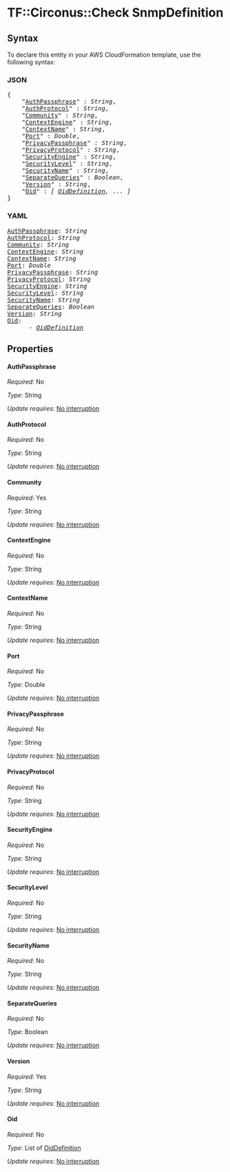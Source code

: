 # TF::Circonus::Check SnmpDefinition

## Syntax

To declare this entity in your AWS CloudFormation template, use the following syntax:

### JSON

<pre>
{
    "<a href="#authpassphrase" title="AuthPassphrase">AuthPassphrase</a>" : <i>String</i>,
    "<a href="#authprotocol" title="AuthProtocol">AuthProtocol</a>" : <i>String</i>,
    "<a href="#community" title="Community">Community</a>" : <i>String</i>,
    "<a href="#contextengine" title="ContextEngine">ContextEngine</a>" : <i>String</i>,
    "<a href="#contextname" title="ContextName">ContextName</a>" : <i>String</i>,
    "<a href="#port" title="Port">Port</a>" : <i>Double</i>,
    "<a href="#privacypassphrase" title="PrivacyPassphrase">PrivacyPassphrase</a>" : <i>String</i>,
    "<a href="#privacyprotocol" title="PrivacyProtocol">PrivacyProtocol</a>" : <i>String</i>,
    "<a href="#securityengine" title="SecurityEngine">SecurityEngine</a>" : <i>String</i>,
    "<a href="#securitylevel" title="SecurityLevel">SecurityLevel</a>" : <i>String</i>,
    "<a href="#securityname" title="SecurityName">SecurityName</a>" : <i>String</i>,
    "<a href="#separatequeries" title="SeparateQueries">SeparateQueries</a>" : <i>Boolean</i>,
    "<a href="#version" title="Version">Version</a>" : <i>String</i>,
    "<a href="#oid" title="Oid">Oid</a>" : <i>[ <a href="oiddefinition.md">OidDefinition</a>, ... ]</i>
}
</pre>

### YAML

<pre>
<a href="#authpassphrase" title="AuthPassphrase">AuthPassphrase</a>: <i>String</i>
<a href="#authprotocol" title="AuthProtocol">AuthProtocol</a>: <i>String</i>
<a href="#community" title="Community">Community</a>: <i>String</i>
<a href="#contextengine" title="ContextEngine">ContextEngine</a>: <i>String</i>
<a href="#contextname" title="ContextName">ContextName</a>: <i>String</i>
<a href="#port" title="Port">Port</a>: <i>Double</i>
<a href="#privacypassphrase" title="PrivacyPassphrase">PrivacyPassphrase</a>: <i>String</i>
<a href="#privacyprotocol" title="PrivacyProtocol">PrivacyProtocol</a>: <i>String</i>
<a href="#securityengine" title="SecurityEngine">SecurityEngine</a>: <i>String</i>
<a href="#securitylevel" title="SecurityLevel">SecurityLevel</a>: <i>String</i>
<a href="#securityname" title="SecurityName">SecurityName</a>: <i>String</i>
<a href="#separatequeries" title="SeparateQueries">SeparateQueries</a>: <i>Boolean</i>
<a href="#version" title="Version">Version</a>: <i>String</i>
<a href="#oid" title="Oid">Oid</a>: <i>
      - <a href="oiddefinition.md">OidDefinition</a></i>
</pre>

## Properties

#### AuthPassphrase

_Required_: No

_Type_: String

_Update requires_: [No interruption](https://docs.aws.amazon.com/AWSCloudFormation/latest/UserGuide/using-cfn-updating-stacks-update-behaviors.html#update-no-interrupt)

#### AuthProtocol

_Required_: No

_Type_: String

_Update requires_: [No interruption](https://docs.aws.amazon.com/AWSCloudFormation/latest/UserGuide/using-cfn-updating-stacks-update-behaviors.html#update-no-interrupt)

#### Community

_Required_: Yes

_Type_: String

_Update requires_: [No interruption](https://docs.aws.amazon.com/AWSCloudFormation/latest/UserGuide/using-cfn-updating-stacks-update-behaviors.html#update-no-interrupt)

#### ContextEngine

_Required_: No

_Type_: String

_Update requires_: [No interruption](https://docs.aws.amazon.com/AWSCloudFormation/latest/UserGuide/using-cfn-updating-stacks-update-behaviors.html#update-no-interrupt)

#### ContextName

_Required_: No

_Type_: String

_Update requires_: [No interruption](https://docs.aws.amazon.com/AWSCloudFormation/latest/UserGuide/using-cfn-updating-stacks-update-behaviors.html#update-no-interrupt)

#### Port

_Required_: No

_Type_: Double

_Update requires_: [No interruption](https://docs.aws.amazon.com/AWSCloudFormation/latest/UserGuide/using-cfn-updating-stacks-update-behaviors.html#update-no-interrupt)

#### PrivacyPassphrase

_Required_: No

_Type_: String

_Update requires_: [No interruption](https://docs.aws.amazon.com/AWSCloudFormation/latest/UserGuide/using-cfn-updating-stacks-update-behaviors.html#update-no-interrupt)

#### PrivacyProtocol

_Required_: No

_Type_: String

_Update requires_: [No interruption](https://docs.aws.amazon.com/AWSCloudFormation/latest/UserGuide/using-cfn-updating-stacks-update-behaviors.html#update-no-interrupt)

#### SecurityEngine

_Required_: No

_Type_: String

_Update requires_: [No interruption](https://docs.aws.amazon.com/AWSCloudFormation/latest/UserGuide/using-cfn-updating-stacks-update-behaviors.html#update-no-interrupt)

#### SecurityLevel

_Required_: No

_Type_: String

_Update requires_: [No interruption](https://docs.aws.amazon.com/AWSCloudFormation/latest/UserGuide/using-cfn-updating-stacks-update-behaviors.html#update-no-interrupt)

#### SecurityName

_Required_: No

_Type_: String

_Update requires_: [No interruption](https://docs.aws.amazon.com/AWSCloudFormation/latest/UserGuide/using-cfn-updating-stacks-update-behaviors.html#update-no-interrupt)

#### SeparateQueries

_Required_: No

_Type_: Boolean

_Update requires_: [No interruption](https://docs.aws.amazon.com/AWSCloudFormation/latest/UserGuide/using-cfn-updating-stacks-update-behaviors.html#update-no-interrupt)

#### Version

_Required_: Yes

_Type_: String

_Update requires_: [No interruption](https://docs.aws.amazon.com/AWSCloudFormation/latest/UserGuide/using-cfn-updating-stacks-update-behaviors.html#update-no-interrupt)

#### Oid

_Required_: No

_Type_: List of <a href="oiddefinition.md">OidDefinition</a>

_Update requires_: [No interruption](https://docs.aws.amazon.com/AWSCloudFormation/latest/UserGuide/using-cfn-updating-stacks-update-behaviors.html#update-no-interrupt)

